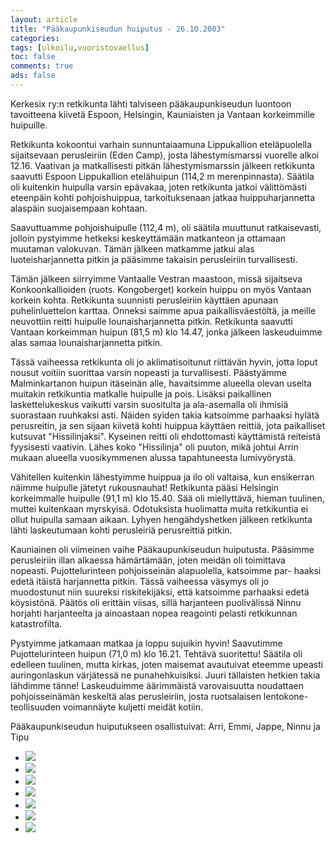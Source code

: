 ```yaml
--- 
layout: article 
title: "Pääkaupunkiseudun huiputus - 26.10.2003" 
categories: 
tags: [ulkoilu,vuoristovaellus]
toc: false 
comments: true 
ads: false 
--- 
```


Kerkesix ry:n retkikunta lähti talviseen pääkaupunkiseudun luontoon
tavoitteena kiivetä Espoon, Helsingin, Kauniaisten ja Vantaan
korkeimmille huipuille.

Retkikunta kokoontui varhain sunnuntaiaamuna Lippukallion eteläpuolella
sijaitsevaan perusleiriin (Eden Camp), josta lähestymismarssi vuorelle
alkoi 12.16. Vaativan ja matkallisesti pitkän lähestymismarssin jälkeen
retkikunta saavutti Espoon Lippukallion etelähuipun (114,2 m
merenpinnasta). Säätila oli kuitenkin huipulla varsin epävakaa, joten
retkikunta jatkoi välittömästi eteenpäin kohti pohjoishuippua,
tarkoituksenaan jatkaa huippuharjannetta alaspäin suojaisempaan kohtaan.

Saavuttuamme pohjoishuipulle (112,4 m), oli säätila muuttunut
ratkaisevasti, jolloin pystyimme hetkeksi keskeyttämään matkanteon ja
ottamaan muutaman valokuvan. Tämän jälkeen matkamme jatkui alas
luoteisharjannetta pitkin ja pääsimme takaisin perusleiriin
turvallisesti.

Tämän jälkeen siirryimme Vantaalle Vestran maastoon, missä sijaitseva
Konkoonkallioiden (ruots. Kongoberget) korkein huippu on myös Vantaan
korkein kohta. Retkikunta suunnisti perusleiriin käyttäen apunaan
puhelinluettelon karttaa. Onneksi saimme apua paikallisväestöltä, ja
meille neuvottiin reitti huipulle lounaisharjannetta pitkin. Retkikunta
saavutti Vantaan korkeimman huipun (81,5 m) klo 14.47, jonka jälkeen
laskeuduimme alas samaa lounaisharjannetta pitkin.

Tässä vaiheessa retkikunta oli jo aklimatisoitunut riittävän hyvin,
jotta loput nousut voitiin suorittaa varsin nopeasti ja turvallisesti.
Päästyämme Malminkartanon huipun itäseinän alle, havaitsimme alueella
olevan useita muitakin retkikuntia matkalle huipulle ja pois. Lisäksi
paikallinen laskettelukeskus vaikutti varsin suositulta ja ala-asemalla
oli ihmisiä suorastaan ruuhkaksi asti. Näiden syiden takia katsoimme
parhaaksi hylätä perusreitin, ja sen sijaan kiivetä kohti huippua
käyttäen reittiä, jota paikalliset kutsuvat "Hissilinjaksi". Kyseinen
reitti oli ehdottomasti käyttämistä reiteistä fyysisesti vaativin. Lähes
koko "Hissilinja" oli puuton, mikä johtui Arrin mukaan alueella
vuosikymmenen alussa tapahtuneesta lumivyörystä.

Vähitellen kuitenkin lähestyimme huippua ja ilo oli valtaisa, kun
ensikerran näimme huipulle jätetyt rukousnauhat! Retkikunta pääsi
Helsingin korkeimmalle huipulle (91,1 m) klo 15.40. Sää oli miellyttävä,
hieman tuulinen, muttei kuitenkaan myrskyisä. Odotuksista huolimatta
muita retkikuntia ei ollut huipulla samaan aikaan. Lyhyen
hengähdyshetken jälkeen retkikunta lähti laskeutumaan kohti perusleiriä
perusreittiä pitkin.

Kauniainen oli viimeinen vaihe Pääkaupunkiseudun huiputusta. Pääsimme
perusleiriin illan alkaessa hämärtämään, joten meidän oli toimittava
nopeasti. Pujottelurinteen pohjoisseinän alapuolella, katsoimme par-
haaksi edetä itäistä harjannetta pitkin. Tässä vaiheessa väsymys oli jo
muodostunut niin suureksi riskitekijäksi, että katsoimme parhaaksi edetä
köysistönä. Päätös oli erittäin viisas, sillä harjanteen puolivälissä
Ninnu horjahti harjanteelta ja ainoastaan nopea reagointi pelasti
retkikunnan katastrofilta.

Pystyimme jatkamaan matkaa ja loppu sujuikin hyvin! Saavutimme
Pujottelurinteen huipun (71,0 m) klo 16.21. Tehtävä suoritettu! Säätila
oli edelleen tuulinen, mutta kirkas, joten maisemat avautuivat eteemme
upeasti auringonlaskun värjätessä ne punahehkuisiksi. Juuri tällaisten
hetkien takia lähdimme tänne! Laskeuduimme äärimmäistä varovaisuutta
noudattaen pohjoisseinämän keskeltä alas perusleiriin, josta
ruotsalaisen lentokone- teollisuuden voimannäyte kuljetti meidät kotiin.

Pääkaupunkiseudun huiputukseen osallistuivat: Arri, Emmi, Jappe, Ninnu
ja Tipu

<div class="image-gallery">

-   [![](/Media/Default/ImageGalleries/paakaupunkiseudun-huiputus-26.10.2003/Thumbnails/PKShuiputus_008b.jpg)](/Media/Default/ImageGalleries/paakaupunkiseudun-huiputus-26.10.2003/PKShuiputus_008b.jpg)
-   [![](/Media/Default/ImageGalleries/paakaupunkiseudun-huiputus-26.10.2003/Thumbnails/PKShuiputus_012b.jpg)](/Media/Default/ImageGalleries/paakaupunkiseudun-huiputus-26.10.2003/PKShuiputus_012b.jpg)
-   [![](/Media/Default/ImageGalleries/paakaupunkiseudun-huiputus-26.10.2003/Thumbnails/PKShuiputus_028b.jpg)](/Media/Default/ImageGalleries/paakaupunkiseudun-huiputus-26.10.2003/PKShuiputus_028b.jpg)
-   [![](/Media/Default/ImageGalleries/paakaupunkiseudun-huiputus-26.10.2003/Thumbnails/PKShuiputus_044b.jpg)](/Media/Default/ImageGalleries/paakaupunkiseudun-huiputus-26.10.2003/PKShuiputus_044b.jpg)
-   [![](/Media/Default/ImageGalleries/paakaupunkiseudun-huiputus-26.10.2003/Thumbnails/PKShuiputus_047b.jpg)](/Media/Default/ImageGalleries/paakaupunkiseudun-huiputus-26.10.2003/PKShuiputus_047b.jpg)
-   [![](/Media/Default/ImageGalleries/paakaupunkiseudun-huiputus-26.10.2003/Thumbnails/PKShuiputus_067b.jpg)](/Media/Default/ImageGalleries/paakaupunkiseudun-huiputus-26.10.2003/PKShuiputus_067b.jpg)
-   [![](/Media/Default/ImageGalleries/paakaupunkiseudun-huiputus-26.10.2003/Thumbnails/PKShuiputus_071b.jpg)](/Media/Default/ImageGalleries/paakaupunkiseudun-huiputus-26.10.2003/PKShuiputus_071b.jpg)

</div>
